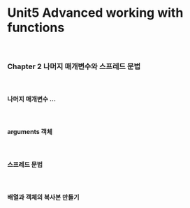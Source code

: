 # Unit5 Advanced working with functions
<br>

### Chapter 2 나머지 매개변수와 스프레드 문법
<br>

#### 나머지 매개변수 ...
<br>

#### arguments 객체
<br>

#### 스프레드 문법
<br>

#### 배열과 객체의 복사본 만들기
<br>
